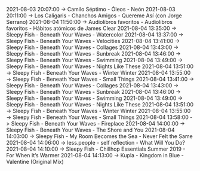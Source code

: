 2021-08-03 20:07:00 -> Camilo Séptimo - Óleos - Neón
2021-08-03 20:11:00 -> Los Caligaris - Chanchos Amigos - Quereme Así (con Jorge Serrano)
2021-08-04 11:50:00 -> Audiolibros favoritos - Audiolibros favoritos - Hábitos atómicos de James Clear
2021-08-04 13:35:00 -> Sleepy Fish - Beneath Your Waves - Watercolor
2021-08-04 13:37:00 -> Sleepy Fish - Beneath Your Waves - Velocities
2021-08-04 13:41:00 -> Sleepy Fish - Beneath Your Waves - Collages
2021-08-04 13:43:00 -> Sleepy Fish - Beneath Your Waves - Sunbreak
2021-08-04 13:46:00 -> Sleepy Fish - Beneath Your Waves - Swimming
2021-08-04 13:49:00 -> Sleepy Fish - Beneath Your Waves - Nights Like These
2021-08-04 13:51:00 -> Sleepy Fish - Beneath Your Waves - Winter Winter
2021-08-04 13:55:00 -> Sleepy Fish - Beneath Your Waves - Small Things
2021-08-04 13:41:00 -> Sleepy Fish - Beneath Your Waves - Collages
2021-08-04 13:43:00 -> Sleepy Fish - Beneath Your Waves - Sunbreak
2021-08-04 13:46:00 -> Sleepy Fish - Beneath Your Waves - Swimming
2021-08-04 13:49:00 -> Sleepy Fish - Beneath Your Waves - Nights Like These
2021-08-04 13:51:00 -> Sleepy Fish - Beneath Your Waves - Winter Winter
2021-08-04 13:55:00 -> Sleepy Fish - Beneath Your Waves - Small Things
2021-08-04 13:58:00 -> Sleepy Fish - Beneath Your Waves - Fireplace
2021-08-04 14:00:00 -> Sleepy Fish - Beneath Your Waves - The Shore and You
2021-08-04 14:03:00 -> Sleepy Fish - My Room Becomes the Sea - Never Felt the Same
2021-08-04 14:06:00 -> less.people - self reflection - What Will You Do?
2021-08-04 14:10:00 -> Sleepy Fish - Chillhop Essentials Summer 2019 - For When It’s Warmer
2021-08-04 14:13:00 -> Kupla - Kingdom in Blue - Valentine (Original Mix)

